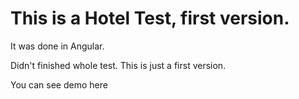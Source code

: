# This is a Hotel Test, first version.

It was done in Angular. 

Didn't finished whole test. This is just a first version.

You can see demo here <a hre="http://jovanpoplasen.com/blog/hoteltest/"></a>

